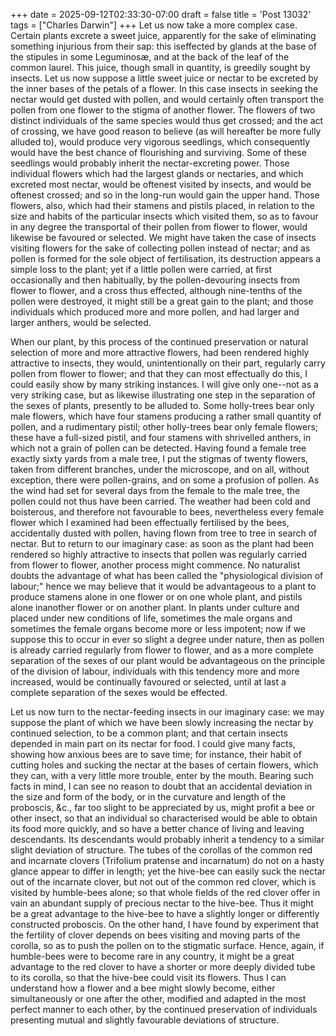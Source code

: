 +++
date = 2025-09-12T02:33:30-07:00
draft = false
title = 'Post 13032'
tags = ["Charles Darwin"]
+++
Let us now take a more complex case. Certain plants excrete a sweet juice, apparently for the sake of eliminating something injurious from their sap: this iseffected by glands at the base of the stipules in some Leguminosæ, and at the back of the leaf of the common laurel. This juice, though small in quantity, is greedily sought by insects. Let us now suppose a little sweet juice or nectar to be excreted by the inner bases of the petals of a flower. In this case insects in seeking the nectar would get dusted with pollen, and would certainly often transport the pollen from one flower to the stigma of another flower. The flowers of two distinct individuals of the same species would thus get crossed; and the act of crossing, we have good reason to believe (as will hereafter be more fully alluded to), would produce very vigorous seedlings, which consequently would have the best chance of flourishing and surviving. Some of these seedlings would probably inherit the nectar-excreting power. Those individual flowers which had the largest glands or nectaries, and which excreted most nectar, would be oftenest visited by insects, and would be oftenest crossed; and so in the long-run would gain the upper hand. Those flowers, also, which had their stamens and pistils placed, in relation to the size and habits of the particular insects which visited them, so as to favour in any degree the transportal of their pollen from flower to flower, would likewise be favoured or selected. We might have taken the case of insects visiting flowers for the sake of collecting pollen instead of nectar; and as pollen is formed for the sole object of fertilisation, its destruction appears a simple loss to the plant; yet if a little pollen were carried, at first occasionally and then habitually, by the pollen-devouring insects from flower to flower, and a cross thus effected, although nine-tenths of the pollen were destroyed, it might still be a great gain to the plant; and those individuals which produced more and more pollen, and had larger and larger anthers, would be selected.

When our plant, by this process of the continued preservation or natural selection of more and more attractive flowers, had been rendered highly attractive to insects, they would, unintentionally on their part, regularly carry pollen from flower to flower; and that they can most effectually do this, I could easily show by many striking instances. I will give only one--not as a very striking case, but as likewise illustrating one step in the separation of the sexes of plants, presently to be alluded to. Some holly-trees bear only male flowers, which have four stamens producing a rather small quantity of pollen, and a rudimentary pistil; other holly-trees bear only female flowers; these have a full-sized pistil, and four stamens with shrivelled anthers, in which not a grain of pollen can be detected. Having found a female tree exactly sixty yards from a male tree, I put the stigmas of twenty flowers, taken from different branches, under the microscope, and on all, without exception, there were pollen-grains, and on some a profusion of pollen. As the wind had set for several days from the female to the male tree, the pollen could not thus have been carried. The weather had been cold and boisterous, and therefore not favourable to bees, nevertheless every female flower which I examined had been effectually fertilised by the bees, accidentally dusted with pollen, having flown from tree to tree in search of nectar. But to return to our imaginary case: as soon as the plant had been rendered so highly attractive to insects that pollen was regularly carried from flower to flower, another process might commence. No naturalist doubts the advantage of what has been called the "physiological division of labour;" hence we may believe that it would be advantageous to a plant to produce stamens alone in one flower or on one whole plant, and pistils alone inanother flower or on another plant. In plants under culture and placed under new conditions of life, sometimes the male organs and sometimes the female organs become more or less impotent; now if we suppose this to occur in ever so slight a degree under nature, then as pollen is already carried regularly from flower to flower, and as a more complete separation of the sexes of our plant would be advantageous on the principle of the division of labour, individuals with this tendency more and more increased, would be continually favoured or selected, until at last a complete separation of the sexes would be effected.

Let us now turn to the nectar-feeding insects in our imaginary case: we may suppose the plant of which we have been slowly increasing the nectar by continued selection, to be a common plant; and that certain insects depended in main part on its nectar for food. I could give many facts, showing how anxious bees are to save time; for instance, their habit of cutting holes and sucking the nectar at the bases of certain flowers, which they can, with a very little more trouble, enter by the mouth. Bearing such facts in mind, I can see no reason to doubt that an accidental deviation in the size and form of the body, or in the curvature and length of the proboscis, &c., far too slight to be appreciated by us, might profit a bee or other insect, so that an individual so characterised would be able to obtain its food more quickly, and so have a better chance of living and leaving descendants. Its descendants would probably inherit a tendency to a similar slight deviation of structure. The tubes of the corollas of the common red and incarnate clovers (Trifolium pratense and incarnatum) do not on a hasty glance appear to differ in length; yet the hive-bee can easily suck the nectar out of the incarnate clover, but not out of the common red clover, which is visited by humble-bees alone; so that whole fields of the red clover offer in vain an abundant supply of precious nectar to the hive-bee. Thus it might be a great advantage to the hive-bee to have a slightly longer or differently constructed proboscis. On the other hand, I have found by experiment that the fertility of clover depends on bees visiting and moving parts of the corolla, so as to push the pollen on to the stigmatic surface. Hence, again, if humble-bees were to become rare in any country, it might be a great advantage to the red clover to have a shorter or more deeply divided tube to its corolla, so that the hive-bee could visit its flowers. Thus I can understand how a flower and a bee might slowly become, either simultaneously or one after the other, modified and adapted in the most perfect manner to each other, by the continued preservation of individuals presenting mutual and slightly favourable deviations of structure.
